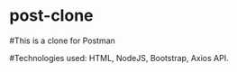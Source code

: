 # post-clone
#This is a clone for Postman


#Technologies used: HTML, NodeJS, Bootstrap, Axios API.

